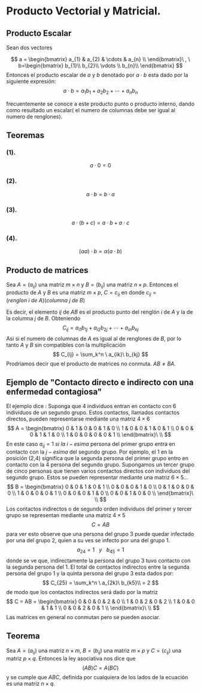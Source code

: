 # Producto Vectorial y Matricial.

## Producto Escalar

Sean dos vectores


$$
a = \begin{bmatrix}
a_{1} & a_{2} & \cdots & a_{n} \\
\end{bmatrix}\ , \
b=\begin{bmatrix}
b_{1}\\
b_{2}\\
\vdots \\
b_{n}\\
\end{bmatrix}
$$
Entonces el producto escalar de $a$ y $b$  denotado por $a\cdot b$ esta dado por la siguiente expresión:
$$
a\cdot b = a_{1}b_{1} + a_{2}b_{2} + \cdots + a_{n}b_{n}
$$

frecuentemente se conoce a este producto punto o producto interno, dando como resultado un escalar( el numero de columnas debe ser igual al numero de renglones).

## Teoremas

### (1).

$$
a\cdot 0 = 0
$$

### (2).

$$
a\cdot b = b\cdot a
$$

### (3).

$$
a\cdot (b+c) = a\cdot b + a\cdot c
$$

### (4).

$$
(\alpha a)\cdot b = \alpha (a\cdot b)
$$

## Producto de matrices

Sea $A = (a_{ij})$ una matriz $m \times n$ y $B = (b_{ij})$ una matriz $n \times p$. Entonces el producto de $A$ y $B$ es una matriz $m \times p$, $C = c_{ij}$  en donde $c_{ij} = (renglon\ i\ de\ A)(columna\ j\ de\ B)$ 

Es decir, el elemento $ij$ de $AB$ es el producto punto del renglón $i$ de $A$ y la de la columna $j$ de $B$. Obteniendo
$$
C_{ij} = a_{i1}b_{1j} + a_{i2}b_{2j} + \cdots + a_{in}b_{nj}
$$
Asi si el numero de columnas de $A$ es igual al de renglones de $B$, por lo tanto $A$ y $B$ sin compatibles con la multiplicación
$$
C_{ij} = \sum_k^n \ a_{ik}\ b_{kj}
$$
Prodriamos decir que el producto de matrices no conmuta.  $AB \neq BA$.

## Ejemplo de "Contacto directo e indirecto con una enfermedad contagiosa"

El ejemplo dice : Suponga que 4 individuos entran en contacto con 6 individuos de un segundo grupo. Estos contactos, llamados contactos directos, pueden representarse mediante una matriz $4\times6$
$$
A = \begin{bmatrix}
0 & 1 & 0 & 0 & 1 & 0 \\
1 & 0 & 0 & 1 & 0 & 1 \\
0 & 0 & 0 & 1 & 1 & 0 \\
1 & 0 & 0 & 0 & 0 & 1 \\
\end{bmatrix}\ \\
$$
En este caso $a_{ij} = 1$ *si la* $i-esima$ persona del primer grupo entra en contacto con la $j-esima$ del segundo grupo. Por ejemplo, el 1 en la posición (2,4) significa que la segunda persona del primer grupo entro en contacto con la 4 persona del segundo grupo. Supongamos un tercer grupo de cinco personas que tienen varios contactos directos con individuos del segundo grupo. Estos se pueden representar mediante una matriz $6\times5$...
$$
B = \begin{bmatrix}
0 & 0 & 1 & 0 & 1 \\
0 & 0 & 0 & 1 & 0 \\
0 & 1 & 0 & 0 & 0 \\
1 & 0 & 0 & 0 & 1 \\
0 & 0 & 0 & 1 & 0 \\
0 & 0 & 1 & 0 & 0 \\
\end{bmatrix}\ \\
$$
Los contactos indirectos o de segundo orden individuos del primer y tercer grupo se representan mediante una matriz $4\times5$ 
$$
C = AB
$$
para ver esto observe que una persona del grupo 3 puede quedar infectado por una del grupo 2, quien a su ves se infecto por una del grupo 1.
$$
a_{24} = 1 \ \ \ y\ \ \ b_{45} = 1
$$
donde se ve que, indirectamente la persona del grupo 3 tuvo contacto con la segunda persona del 1. El total de contactos indirectos entre la segunda persona del grupo 1 y la quinta persona del grupo 3 esta dados por:
$$
C_{25} = \sum_k^n \ a_{2k}\ b_{k5}\\
= 2
$$
de modo que los contactos indirectos será dado por la matriz
$$
C = AB = \begin{bmatrix}
0 & 0 & 0 & 2 & 0 \\
1 & 0 & 2 & 0 & 2 \\
1 & 0 & 0 & 1 & 1 \\
0 & 0 & 2 & 0 & 1 \\
\end{bmatrix}\ \\
$$
Las matrices en general no conmutan pero se pueden asociar.

## Teorema

Sea $A = (a_{ij})$ una matriz $n\times m$, $B=(b_{ij})$ una matriz $m\times p$ y $C = (c_{ij})$ una matriz $p\times q$. Entonces la ley asociativa nos dice que 
$$
(AB)C = A(BC)
$$
y se cumple que $ABC$, definida por cualquiera de los lados de la ecuación es una matriz $n\times q$.

